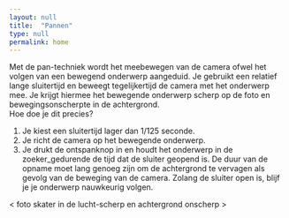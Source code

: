 ```yaml
---
layout: null
title:  "Pannen"
type: null
permalink: home
---
```



Met de pan-techniek wordt het meebewegen van de camera 
ofwel het volgen van een bewegend onderwerp aangeduid. Je 
gebruikt een relatief lange sluitertijd en beweegt tegelijkertijd de 
camera met het onderwerp mee. Je krijgt hiermee het 
bewegende onderwerp scherp op de foto en 
bewegingsonscherpte in de achtergrond.<br />
Hoe doe je dit precies?
<ol class="panel-list">
    <li>Je kiest een sluitertijd lager dan 1/125 seconde.</li>
    <li>Je richt de camera op het bewegende onderwerp.</li>
    <li>Je drukt de ontspanknop in en houdt het onderwerp in 
        de zoeker_gedurende de tijd dat de sluiter geopend is. De 
        duur van de opname moet lang genoeg zijn om de 
        achtergrond te vervagen als gevolg van de beweging van de 
        camera. Zolang de sluiter open is, blijf je je onderwerp 
        nauwkeurig volgen.
    </li>
</ol>
 
< foto skater in de lucht-scherp en achtergrond onscherp >